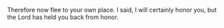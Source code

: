 Therefore now flee to your own place. I said, I will certainly honor you, but the Lord has held you back from honor.
